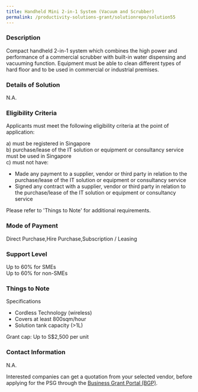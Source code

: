 ```yaml
---
title: Handheld Mini 2-in-1 System (Vacuum and Scrubber)
permalink: /productivity-solutions-grant/solutionrepo/solution55
---
```


### Description

Compact handheld 2-in-1 system which combines the high power and performance of a commercial scrubber with built-in water dispensing and vacuuming function. Equipment must be able to clean different types of hard floor and to be used in commercial or industrial premises.

### Details of Solution

N.A.

### Eligibility Criteria

Applicants must meet the following eligibility criteria at the point of application:

a) must be registered in Singapore <br>
b) purchase/lease of the IT solution or equipment or consultancy service must be used in Singapore <br>
c) must not have:
- Made any payment to a supplier, vendor or third party in relation to the purchase/lease of the IT solution or equipment or consultancy service
- Signed any contract with a supplier, vendor or third party in relation to the purchase/lease of the IT solution or equipment or consultancy service

Please refer to 'Things to Note' for additional requirements.

### Mode of Payment
Direct Purchase,Hire Purchase,Subscription / Leasing

### Support Level
Up to 60% for SMEs <br>
Up to 60% for non-SMEs

### Things to Note
Specifications
- Cordless Technology (wireless)
- Covers at least 800sqm/hour 
- Solution tank capacity (>1L)

Grant cap: Up to S$2,500 per unit

### Contact Information
N.A.

Interested companies can get a quotation from your selected vendor, before applying for the PSG through the <a target='_blank' href='https://www.businessgrants.gov.sg/'>Business Grant Portal (BGP)</a>.
